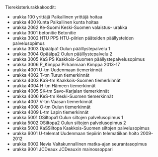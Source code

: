 Tierekisteriurakkakoodit:

- urakka 100 yrittäjä Paikallinen yrittäjä hoitaa
- urakka 400 Kunta Paikallinen kunta hoitaa
- urakka 2062 Ke-Suomi Keski-Suomen valaistus- urakka
- urakka 3001 betonitie Betonitie
- urakka 3002 HTU PPS HTU-piirien pääteiden päällysteiden palvelusopimus
- urakka 3003 Opäälpa1 Oulun päälllystepalvelu 1
- urakka 3004 Opäälpa2 Oulun päälllystepalvelu 2
- urakka 3005 KaS PS Kaakkois-Suomen päällystepalvelusopimus
- urakka 3006 P_Kimppa Pirkanmaan Kimppa 2013-17
- urakka 4001 U-tm Uudenmaan tiemerkinnät
- urakka 4002 T-tm Turun tiemerkinnät
- urakka 4003 KaS-tm Kaakkois-Suomen tiemerkinnät
- urakka 4004 H-tm Hämeen tiemerkinnät
- urakka 4005 SK-tm Savo-Karjalan tiemerkinnät
- urakka 4006 KeS-tm Keski-Suomen tiemerkinnät
- urakka 4007 V-tm Vaasan tiemerkinnät
- urakka 4008 O-tm Oulun tiemerkinnät
- urakka 4009 L-tm Lapin tiemerkinnät
- urakka 5001 OSiltopa1 Oulun siltojen palvelusopimus 1
- urakka 5002 OSiltopa2 Oulun siltojen palvelusopimus 2
- urakka 5003 KaSSiltopa Kaakkois-Suomen siltojen palvelusopimus
- urakka 6001 U-telemat Uudenmaan tiepiirin telematiikan hoito 2009-2012
- urakka 6002 Nevia Valtakunnallinen matka-ajan seurantasopimus
- urakka 9001 JCDeaux JCDeauxin mainossoppari
